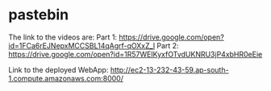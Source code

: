 # pastebin

The link to the videos are:
Part 1: https://drive.google.com/open?id=1FCa6rEJNepxMCCSBL14qAgrf-qOXxZ_l
Part 2: https://drive.google.com/open?id=1R57WEIKyxfOTvdUKNRU3jP4xbHR0eEie

Link to the deployed WebApp:
http://ec2-13-232-43-59.ap-south-1.compute.amazonaws.com:8000/



